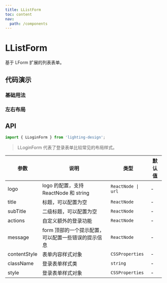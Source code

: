 ```yaml
---
title: LListForm
toc: content
nav:
  path: /components
---
```


# LListForm

基于 LForm 扩展的列表表单。

## 代码演示

### 基础用法

<code src='./demos/Demo1.tsx'  background="#f5f5f5"></code>

### 左右布局

<!-- <code src='./demos/Demo2.tsx' ></code> -->

## API

```ts
import { LLoginForm } from 'lighting-design';
```

> LLoginForm 代表了登录表单比较常见的布局样式。

| 参数         | 说明                                                | 类型               | 默认值 |
| ------------ | --------------------------------------------------- | ------------------ | ------ |
| logo         | logo 的配置，支持 ReactNode 和 string               | `ReactNode \| url` | -      |
| title        | 标题，可以配置为空                                  | `ReactNode`        | -      |
| subTitle     | 二级标题，可以配置为空                              | `ReactNode`        | -      |
| actions      | 自定义额外的登录功能                                | `ReactNode`        | -      |
| message      | form 顶部的一个提示配置，可以配置一些错误的提示信息 | `ReactNode`        | -      |
| contentStyle | 表单内容样式对象                                    | `CSSProperties `   | -      |
| className    | 登录表单样式类                                      | `string `          | -      |
| style        | 登录表单样式对象                                    | `CSSProperties`    | -      |
